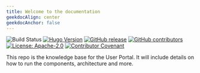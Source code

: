 ```yaml
---
title: Welcome to the documentation
geekdocAlign: center
geekdocAnchor: false
---
```

<!-- markdownlint-capture -->
<!-- markdownlint-disable MD033 -->

![Build Status](https://github.com/GenomicDataInfrastructure/gdi-userportal-docs/actions/workflows/hugo.yml/badge.svg)
[![Hugo Version](https://img.shields.io/badge/hugo-0.114-blue.svg)](https://gohugo.io)
[![GitHub release](https://img.shields.io/github/v/release/GenomicDataInfrastructure/gdi-userportal-docs)](https://github.com/GenomicDataInfrastructure/gdi-userportal-docs/releases/latest)
[![GitHub contributors](https://img.shields.io/github/contributors/GenomicDataInfrastructure/gdi-userportal-docs)](https://github.com/GenomicDataInfrastructure/gdi-userportal-docs/graphs/contributors)
[![License: Apache-2.0](https://img.shields.io/github/license/GenomicDataInfrastructure/gdi-userportal-docs)](https://github.com/GenomicDataInfrastructure/gdi-userportal-docs/blob/main/LICENSE)
[![Contributor Covenant](https://img.shields.io/badge/Contributor%20Covenant-2.1-4baaaa.svg)](code_of_conduct.md)

<!-- markdownlint-restore -->

This repo is the knowledge base for the User Portal. It will include details on how to run the components, architecture and more.

